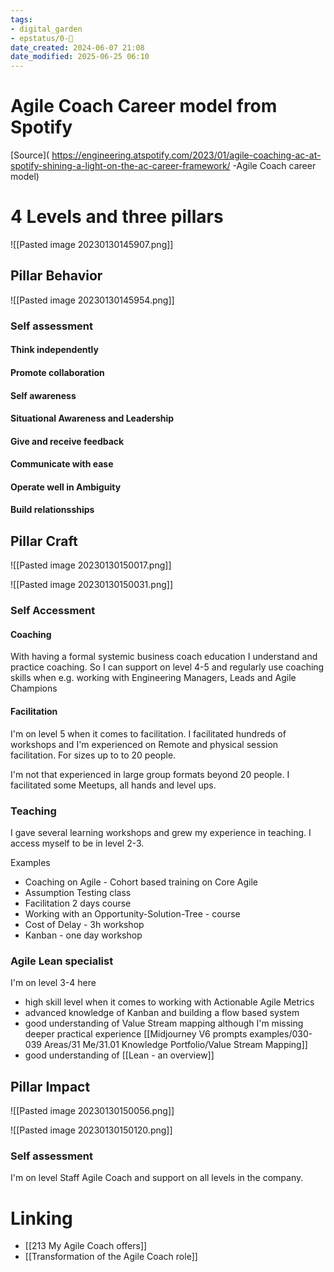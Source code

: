 ```yaml
---
tags: 
- digital_garden
- epstatus/0-🌰
date_created: 2024-06-07 21:08
date_modified: 2025-06-25 06:10
---
```

# Agile Coach Career model from Spotify

[Source]( https://engineering.atspotify.com/2023/01/agile-coaching-ac-at-spotify-shining-a-light-on-the-ac-career-framework/ -Agile Coach career model)

# 4 Levels and three pillars

![[Pasted image 20230130145907.png]]

## Pillar Behavior

![[Pasted image 20230130145954.png]]

### Self assessment

#### Think independently

#### Promote collaboration

#### Self awareness

#### Situational Awareness and Leadership

#### Give and receive feedback

#### Communicate with ease

#### Operate well in Ambiguity

#### Build relationsships

## Pillar Craft

![[Pasted image 20230130150017.png]]

![[Pasted image 20230130150031.png]]

### Self Accessment

#### Coaching

With having a formal systemic business coach education I understand and practice coaching. So I can support on level 4-5 and regularly use coaching skills when e.g. working with Engineering Managers, Leads and Agile Champions

#### Facilitation

I'm on level 5 when it comes to facilitation. I facilitated hundreds of workshops and I'm experienced on Remote and physical session facilitation. For sizes up to to 20 people.

I'm not that experienced in large group formats beyond 20 people. I facilitated some Meetups, all hands and level ups.

### Teaching

I gave several learning workshops and grew my experience in teaching. I access myself to be in level 2-3. 

Examples
+ Coaching on Agile - Cohort based training on Core Agile
+ Assumption Testing class
+ Facilitation 2 days course
+ Working with an Opportunity-Solution-Tree - course
+ Cost of Delay - 3h workshop
+ Kanban - one day workshop

### Agile Lean specialist

I'm on level 3-4 here
+ high skill level when it comes to working with Actionable Agile Metrics
+ advanced knowledge of Kanban and building a flow based system
+ good understanding of Value Stream mapping although I'm missing deeper practical experience [[Midjourney V6 prompts examples/030-039 Areas/31 Me/31.01 Knowledge Portfolio/Value Stream Mapping]]
+ good understanding of [[Lean - an overview]]

## Pillar Impact

![[Pasted image 20230130150056.png]]

![[Pasted image 20230130150120.png]]

### Self assessment

I'm on level Staff Agile Coach and support on all levels in the company. 

# Linking

+ [[213 My Agile Coach offers]]
+ [[Transformation of the Agile Coach role]]